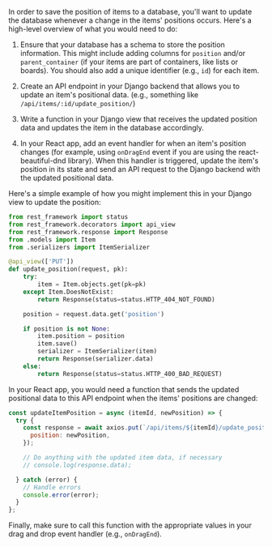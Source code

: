 In order to save the position of items to a database, you'll want to update the database whenever a change in the items' positions occurs. Here's a high-level overview of what you would need to do:

1. Ensure that your database has a schema to store the position information. This might include adding columns for `position` and/or `parent_container` (if your items are part of containers, like lists or boards). You should also add a unique identifier (e.g., `id`) for each item.

2. Create an API endpoint in your Django backend that allows you to update an item's positional data. (e.g., something like `/api/items/:id/update_position/`)

3. Write a function in your Django view that receives the updated position data and updates the item in the database accordingly.

4. In your React app, add an event handler for when an item's position changes (for example, using `onDragEnd` event if you are using the react-beautiful-dnd library). When this handler is triggered, update the item's position in its state and send an API request to the Django backend with the updated positional data.

Here's a simple example of how you might implement this in your Django view to update the position:

```python
from rest_framework import status
from rest_framework.decorators import api_view
from rest_framework.response import Response
from .models import Item
from .serializers import ItemSerializer

@api_view(['PUT'])
def update_position(request, pk):
    try:
        item = Item.objects.get(pk=pk)
    except Item.DoesNotExist:
        return Response(status=status.HTTP_404_NOT_FOUND)

    position = request.data.get('position')

    if position is not None:
        item.position = position
        item.save()
        serializer = ItemSerializer(item)
        return Response(serializer.data)
    else:
        return Response(status=status.HTTP_400_BAD_REQUEST)
```

In your React app, you would need a function that sends the updated positional data to this API endpoint when the items' positions are changed:

```javascript
const updateItemPosition = async (itemId, newPosition) => {
  try {
    const response = await axios.put(`/api/items/${itemId}/update_position/`, {
      position: newPosition,
    });

    // Do anything with the updated item data, if necessary
    // console.log(response.data);

  } catch (error) {
    // Handle errors
    console.error(error);
  }
};
```

Finally, make sure to call this function with the appropriate values in your drag and drop event handler (e.g., `onDragEnd`).